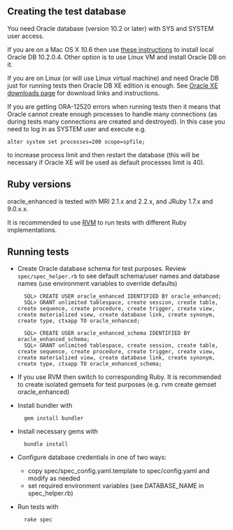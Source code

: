 Creating the test database
--------------------------

You need Oracle database (version 10.2 or later) with SYS and SYSTEM user access.

If you are on a Mac OS X 10.6 then use [these instructions](http://blog.rayapps.com/2009/09/14/how-to-install-oracle-database-10g-on-mac-os-x-snow-leopard) to install local Oracle DB 10.2.0.4. Other option is to use Linux VM and install Oracle DB on it.

If you are on Linux (or will use Linux virtual machine) and need Oracle DB just for running tests then Oracle DB XE edition is enough. See [Oracle XE downloads page](http://www.oracle.com/technetwork/database/express-edition/downloads/index.html) for download links and instructions.

If you are getting ORA-12520 errors when running tests then it means that Oracle cannot create enough processes to handle many connections (as during tests many connections are created and destroyed). In this case you need to log in as SYSTEM user and execute e.g.

    alter system set processes=200 scope=spfile;

to increase process limit and then restart the database (this will be necessary if Oracle XE will be used as default processes limit is 40).

Ruby versions
-------------

oracle_enhanced is tested with MRI 2.1.x and 2.2.x, and JRuby 1.7.x and 9.0.x.x.  

It is recommended to use [RVM](http://rvm.beginrescueend.com) to run tests with different Ruby implementations.

Running tests
-------------

* Create Oracle database schema for test purposes. Review `spec/spec_helper.rb` to see default schema/user names and database names (use environment variables to override defaults)

        SQL> CREATE USER oracle_enhanced IDENTIFIED BY oracle_enhanced;
        SQL> GRANT unlimited tablespace, create session, create table, create sequence, create procedure, create trigger, create view, create materialized view, create database link, create synonym, create type, ctxapp TO oracle_enhanced;

        SQL> CREATE USER oracle_enhanced_schema IDENTIFIED BY oracle_enhanced_schema;
        SQL> GRANT unlimited tablespace, create session, create table, create sequence, create procedure, create trigger, create view, create materialized view, create database link, create synonym, create type, ctxapp TO oracle_enhanced_schema;

* If you use RVM then switch to corresponding Ruby. It is recommended to create isolated gemsets for test purposes (e.g. rvm create gemset oracle_enhanced)

* Install bundler with

        gem install bundler

* Install necessary gems with

        bundle install
        
* Configure database credentials in one of two ways:
    * copy spec/spec_config.yaml.template to spec/config.yaml and modify as needed
    * set required environment variables (see DATABASE_NAME in spec_helper.rb)

* Run tests with

        rake spec
